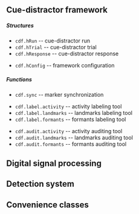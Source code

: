 Cue-distractor framework
------------------------

##### Structures

- `cdf.hRun` -- cue-distractor run
- `cdf.hTrial` -- cue-distractor trial
- `cdf.hResponse` -- cue-distractor response

<!-- -->

- `cdf.hConfig` -- framework configuration

##### Functions

- `cdf.sync` -- marker synchronization

<!-- -->

- `cdf.label.activity` -- activity labeling tool
- `cdf.label.landmarks` -- landmarks labeling tool
- `cdf.label.formants` -- formants labeling tool

<!-- -->

- `cdf.audit.activity` -- activity auditing tool
- `cdf.audit.landmarks` -- landmarks auditing tool
- `cdf.audit.formants` -- formants auditing tool

Digital signal processing
-------------------------

Detection system
----------------

Convenience classes
-------------------

